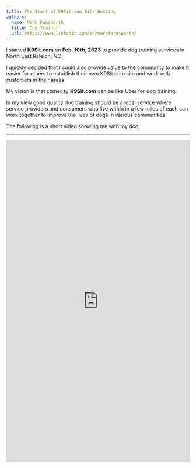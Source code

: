 ```yaml
---
title: The Start of K9Sit.com Site Hosting
authors:
  name: Mark Fansworth
  title: Dog Trainer
  url: https://www.linkedin.com/in/markfarnsworth/
---
```

I started <b>K9Sit.com</b> on <b>Feb. 10th, 2023</b> to provide dog training
services in North East Raleigh, NC.

I quickly decided that I could also provide value to the community to make it easier for others to
establish their own K9Sit.com site and work with customers in their areas.

My vision is that someday **K9Sit.com** can be like Uber for dog training.

In my view good quality dog training should be a local service where service
providers and consumers who live within in a few miles of each can work
together to improve the lives of dogs in various communities.

The following is a short video showing me with my dog.

<hr/>

<iframe 
allow="accelerometer; autoplay; clipboard-write; encrypted-media; gyroscope; picture-in-picture; web-share"
allowfullscreen
frameborder="0"
height="881" 
src="https://www.youtube.com/embed/AxVMHu9aWJ0"
title="Rainy days with Tig"
width="100%"
/>

